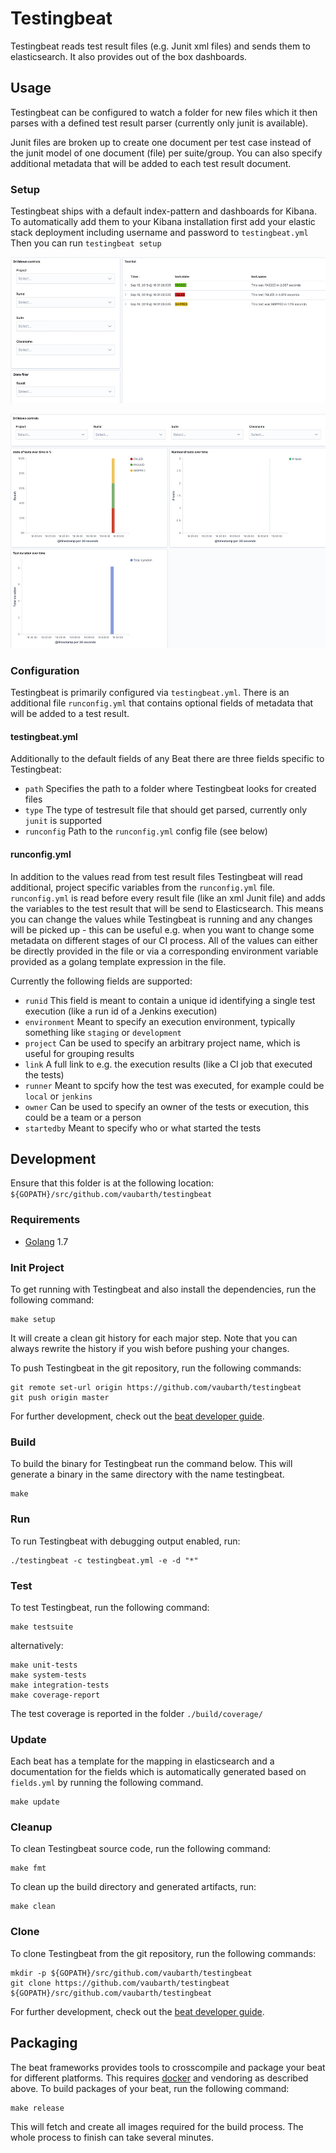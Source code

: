 # Testingbeat
Testingbeat reads test result files (e.g. Junit xml files) and sends them to elasticsearch. It also provides out of the box dashboards.

## Usage
Testingbeat can be configured to watch a folder for new files which it then parses with a defined test result parser (currently only junit is available).

Junit files are broken up to create one document per test case instead of the junit model of one document (file) per suite/group.
You can also specify additional metadata that will be added to each test result document.

### Setup
Testingbeat ships with a default index-pattern and dashboards for Kibana. To automatically add them to your Kibana installation first add your elastic stack deployment including username and password to `testingbeat.yml`
Then you can run `testingbeat setup`

![Test overview dashboard](docs/dash-testoverview.png "Test overview dashboard")

![Historical drill down dashboard](docs/dash-history.png "Historical drill down dashboard")

### Configuration
Testingbeat is primarily configured via `testingbeat.yml`.
There is an additional file `runconfig.yml` that contains optional fields of metadata that will be added to a test result.

#### testingbeat.yml
Additionally to the default fields of any Beat there are three fields specific to Testingbeat:
- `path` Specifies the path to a folder where Testingbeat looks for created files
- `type` The type of testresult file that should get parsed, currently only `junit` is supported
- `runconfig` Path to the `runconfig.yml` config file (see below)

#### runconfig.yml
In addition to the values read from test result files Testingbeat will read additional, project specific variables from the `runconfig.yml` file.
`runconfig.yml` is read before every result file (like an xml Junit file) and adds the variables to the test result that will be send to Elasticsearch.
This means you can change the values while Testingbeat is running and any changes will be picked up - this can be useful e.g. when you want to change some metadata on different stages of our CI process.
All of the values can either be directly provided in the file or via a corresponding environment variable provided as a golang template expression in the file.

Currently the following fields are supported:
- `runid` This field is meant to contain a unique id identifying a single test execution (like a run id of a Jenkins execution)
- `environment` Meant to specify an execution environment, typically something like `staging` or `development`
- `project` Can be used to specify an arbitrary project name, which is useful for grouping results
- `link` A full link to e.g. the execution results (like a CI job that executed the tests)
- `runner` Meant to spcify how the test was executed, for example could be `local` or `jenkins`
- `owner` Can be used to specify an owner of the tests or execution, this could be a team or a person
- `startedby` Meant to specify who or what started the tests


## Development

Ensure that this folder is at the following location:
`${GOPATH}/src/github.com/vaubarth/testingbeat`

### Requirements

* [Golang](https://golang.org/dl/) 1.7

### Init Project
To get running with Testingbeat and also install the
dependencies, run the following command:

```
make setup
```

It will create a clean git history for each major step. Note that you can always rewrite the history if you wish before pushing your changes.

To push Testingbeat in the git repository, run the following commands:

```
git remote set-url origin https://github.com/vaubarth/testingbeat
git push origin master
```

For further development, check out the [beat developer guide](https://www.elastic.co/guide/en/beats/libbeat/current/new-beat.html).

### Build

To build the binary for Testingbeat run the command below. This will generate a binary
in the same directory with the name testingbeat.

```
make
```


### Run

To run Testingbeat with debugging output enabled, run:

```
./testingbeat -c testingbeat.yml -e -d "*"
```


### Test

To test Testingbeat, run the following command:

```
make testsuite
```

alternatively:
```
make unit-tests
make system-tests
make integration-tests
make coverage-report
```

The test coverage is reported in the folder `./build/coverage/`

### Update

Each beat has a template for the mapping in elasticsearch and a documentation for the fields
which is automatically generated based on `fields.yml` by running the following command.

```
make update
```


### Cleanup

To clean  Testingbeat source code, run the following command:

```
make fmt
```

To clean up the build directory and generated artifacts, run:

```
make clean
```


### Clone

To clone Testingbeat from the git repository, run the following commands:

```
mkdir -p ${GOPATH}/src/github.com/vaubarth/testingbeat
git clone https://github.com/vaubarth/testingbeat ${GOPATH}/src/github.com/vaubarth/testingbeat
```


For further development, check out the [beat developer guide](https://www.elastic.co/guide/en/beats/libbeat/current/new-beat.html).


## Packaging

The beat frameworks provides tools to crosscompile and package your beat for different platforms. This requires [docker](https://www.docker.com/) and vendoring as described above. To build packages of your beat, run the following command:

```
make release
```

This will fetch and create all images required for the build process. The whole process to finish can take several minutes.

